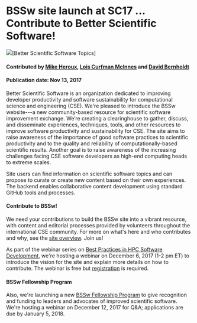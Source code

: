 # BSSw site launch at SC17 ... Contribute to Better Scientific Software!

<img src='https://github.com/betterscientificsoftware/images/raw/master/BSSwResourceTopics.png' />[Better Scientific Software Topics]

#### Contributed by [Mike Heroux](https://github.com/maherou "Mike Heroux GitHub Profile"), [Lois Curfman McInnes](https://github.com/curfman "Lois Curfman McInnes GitHub Profile") and [David Bernholdt](https://github.com/bernhold "Lois Curfman McInnes GitHub Profile")

#### Publication date: Nov 13, 2017

Better Scientific Software is an organization dedicated to improving developer productivity and software sustainability for computational science and engineering (CSE).  We're pleased to introduce the BSSw website---a new community-based resource for scientific software improvement exchange.  We’re creating a clearinghouse to gather, discuss, and disseminate experiences, techniques, tools, and other resources to improve software productivity and sustainability for CSE. The site aims to raise awareness of the importance of good software practices to scientific productivity and to the quality and reliability of computationally-based scientific results. Another goal is to raise awareness of the increasing challenges facing CSE software developers as high-end computing heads to extreme scales.

Site users can find information on scientific software topics and can propose to curate or create new content based on their own experiences. The backend enables collaborative content development using standard GitHub tools and processes.  

#### Contribute to BSSw!
We need your contributions to build the BSSw site into a vibrant resource, with content and editorial processes provided by volunteers throughout the international CSE community.  For more on what's here and who contributes and why, see the [site overview](https://bssw.io/pages/site-overview).  Join us!

As part of the webinar series on [Best Practices in HPC Software Development](https://ideas-productivity.org/events/hpc-best-practices-webinars), we're hosting a webinar on December 6, 2017 (1-2 pm ET) to introduce the vision for the site and explain more details on how to contribute.  The webinar is free but [registration](https://www.eventbrite.com/e/better-scientific-software-webinar-tickets-39613498039) is required.  

#### BSSw Fellowship Program
Also, we're launching a new [BSSw Fellowship Program](https://bssw.io/pages/bssw-fellowship-program) to give recognition and funding to leaders and advocates of improved scientific software.  We're hosting a webinar on December 12, 2017 for Q&A; applications are due by January 5, 2018.  

<!---
Publish: Yes
Categories: collaboration
Topics: discussion forums, Q&A sites
Tags: bssw-blog-article
Level: 2
Prerequisites: default
Aggregate: none
--->
